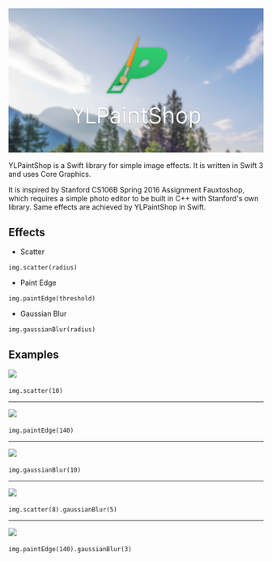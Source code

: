 <img src="GitHub/poster.png">

YLPaintShop is a Swift library for simple image effects. It is written in Swift 3 and uses Core Graphics.

It is inspired by Stanford CS106B Spring 2016 Assignment Fauxtoshop, which requires a simple photo editor to be built in C++ with Stanford's own library. Same effects are achieved by YLPaintShop in Swift.

## Effects
* Scatter
```
img.scatter(radius)
```

* Paint Edge
```
img.paintEdge(threshold)
```

* Gaussian Blur
```
img.gaussianBlur(radius)
```

## Examples
<img src="GitHub/14351.png" width="400">

```
img.scatter(10)
```

------

<img src="GitHub/15236.png" width="400">

```
img.paintEdge(140)
```

------

<img src="GitHub/18718.png" width="400">

```
img.gaussianBlur(10)
```

------

<img src="GitHub/13150.png" width="400">

```
img.scatter(8).gaussianBlur(5)
```

------

<img src="GitHub/16109.png" width="400">


```
img.paintEdge(140).gaussianBlur(3)
```
